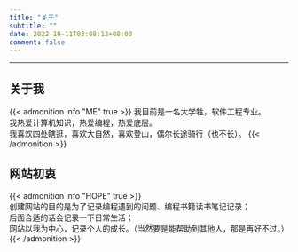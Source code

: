 ```yaml
---
title: "关于"
subtitle: ""
date: 2022-10-11T03:08:12+08:00
comment: false
---
```


<!-- When you set data `friends.yml` in `yourProject/data/` directory, it will be automatically loaded here. -->
---
<!-- You can define additional content below for this page. -->

## 关于我

{{< admonition info "ME" true >}}
我目前是一名大学牲，软件工程专业。  
我热爱计算机知识，热爱编程，热爱底层。  
我喜欢四处瞎逛，喜欢大自然，喜欢登山，偶尔长途骑行（也不长）。
{{< /admonition >}}

## 网站初衷

{{< admonition info "HOPE" true >}}  
创建网站的目的是为了记录编程遇到的问题、编程书籍读书笔记记录；  
后面合适的话会记录一下日常生活；    
网站以我为中心，记录个人的成长。（当然要是能帮助到其他人，那是再好不过。）
{{< /admonition >}}

